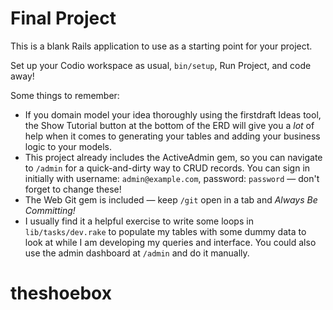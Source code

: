 # Final Project

This is a blank Rails application to use as a starting point for your project.

Set up your Codio workspace as usual, `bin/setup`, Run Project, and code away!

Some things to remember:

-   If you domain model your idea thoroughly using the firstdraft Ideas tool, the Show Tutorial button at the bottom of the ERD will give you a _lot_ of help when it comes to generating your tables and adding your business logic to your models.
-   This project already includes the ActiveAdmin gem, so you can navigate to `/admin` for a quick-and-dirty way to CRUD records. You can sign in initially with username: `admin@example.com`, password: `password` — don't forget to change these!
-   The Web Git gem is included — keep `/git` open in a tab and _Always Be Committing!_
-   I usually find it a helpful exercise to write some loops in `lib/tasks/dev.rake` to populate my tables with some dummy data to look at while I am developing my queries and interface. You could also use the admin dashboard at `/admin` and do it manually.
# theshoebox
